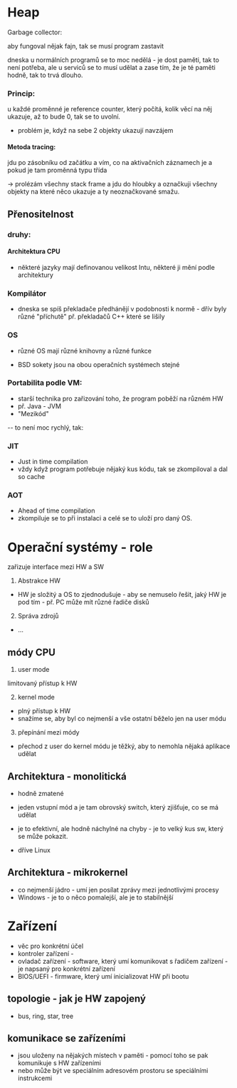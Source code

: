 # Heap

Garbage collector:

aby fungoval nějak fajn, tak se musí program zastavit

dneska u normálních programů se to moc nedělá - je dost paměti, tak to není potřeba, ale u serviců se to musí udělat a zase tím, že je té paměti hodně, tak to trvá dlouho.

### Princip:
u každé proměnné je reference counter, který počítá, kolik věcí na něj ukazuje, až to bude 0, tak se to uvolní.

- problém je, když na sebe 2 objekty ukazují navzájem

#### Metoda tracing:

jdu po zásobníku od začátku a vím, co na aktivačních záznamech je a pokud je tam proměnná typu třída

-> prolézám všechny stack frame a jdu do hloubky a označkuji všechny objekty na které něco ukazuje a ty neoznačkované smažu.

## Přenositelnost
### **druhy**:
#### Architektura CPU
- některé jazyky mají definovanou velikost Intu, některé ji mění podle architektury
### Kompilátor
- dneska se spíš překladače předhánějí v podobnosti k normě - dřív byly různé "příchutě" př. překladačů C++ které se lišily

### OS
- různé OS mají různé knihovny a různé funkce

- BSD sokety jsou na obou operačních systémech stejné

### Portabilita podle VM:
- starší technika pro zařizování toho, že program poběží na různém HW
- př. Java - JVM
- "Mezikód" 

-- to není moc rychlý, tak:

### JIT
- Just in time compilation
- vždy když program potřebuje nějaký kus kódu, tak se zkompiloval a dal so cache
### AOT
- Ahead of time compilation
- zkompiluje se to při instalaci a celé se to uloží pro daný OS.


# Operační systémy - role

zařizuje interface mezi HW a SW

1) Abstrakce HW
- HW je složitý a OS to zjednodušuje - aby se nemuselo řešit, jaký HW je pod tím - př. PC může mít různé řadiče disků

2) Správa zdrojů
- ...

## módy CPU 
1) user mode

limitovaný přístup k HW

2) kernel mode
- plný přístup k HW
- snažíme se, aby byl co nejmenší a vše ostatní běželo jen na user módu

3) přepínání mezi módy
- přechod z user do kernel módu je těžký, aby to nemohla nějaká aplikace udělat

## Architektura - monolitická

- hodně zmatené
- jeden vstupní mód a je tam obrovský switch, který zjišťuje, co se má udělat

- je to efektivní, ale hodně náchylné na chyby - je to velký kus sw, který se může pokazit.
- dříve Linux

## Architektura - mikrokernel
- co nejmenší jádro - umí jen posílat zprávy mezi jednotlivými procesy
- Windows - je to o něco pomalejší, ale je to stabilnější


# Zařízení
- věc pro konkrétní účel
- kontroler zařízení - 
- ovladač zařízení - software, který umí komunikovat s řadičem zařízení - je napsaný pro konkrétní zařízení
- BIOS/UEFI - firmware, který umí inicializovat HW při bootu

## topologie - jak je HW zapojený
- bus, ring, star, tree
## komunikace se zařízeními

- jsou uloženy na nějakých místech v paměti - pomocí toho se pak komunikuje s HW zařízeními
- nebo může být ve speciálním adresovém prostoru se speciálními instrukcemi

